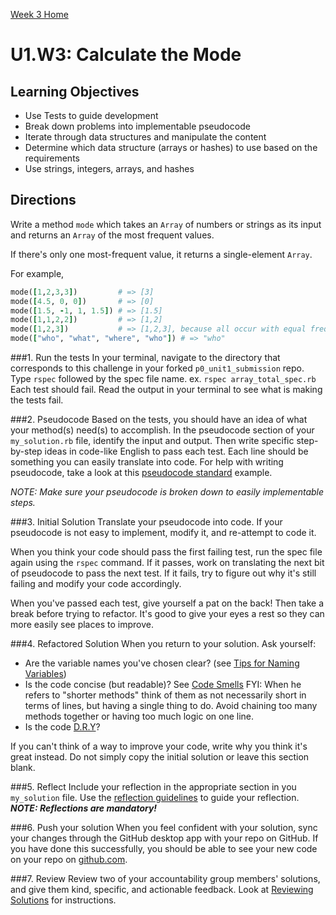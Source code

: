 [Week 3 Home](./)

# U1.W3: Calculate the Mode


## Learning Objectives
- Use Tests to guide development
- Break down problems into implementable pseudocode
- Iterate through data structures and manipulate the content
- Determine which data structure (arrays or hashes) to use based on the requirements
- Use strings, integers, arrays, and hashes


## Directions

Write a method `mode` which takes an `Array` of numbers or strings as its input and returns an `Array` of the most frequent values.

If there's only one most-frequent value, it returns a single-element `Array`.

For example,

```ruby
mode([1,2,3,3])         # => [3]
mode([4.5, 0, 0])       # => [0]
mode([1.5, -1, 1, 1.5]) # => [1.5]
mode([1,1,2,2])         # => [1,2]
mode([1,2,3])           # => [1,2,3], because all occur with equal frequency
mode(["who", "what", "where", "who"]) # => "who"
```


###1. Run the tests
In your terminal, navigate to the directory that corresponds to this challenge in your forked 
`p0_unit1_submission` repo. Type `rspec` followed by the spec file name. ex. `rspec array_total_spec.rb`
Each test should fail. Read the output in your terminal to see what is making the tests fail.


###2. Pseudocode
Based on the tests, you should have an idea of what your method(s) need(s) to accomplish.
In the pseudocode section of your `my_solution.rb` file, identify the input and output. 
Then write specific step-by-step ideas in code-like English to pass each test. 
Each line should be something you can easily translate into code. 
For help with writing pseudocode, take a look at this [pseudocode standard](http://users.csc.calpoly.edu/~jdalbey/SWE/pdl_std.html) example.

*NOTE: Make sure your pseudocode is broken down to easily implementable steps.*

###3. Initial Solution
Translate your pseudocode into code. If your pseudocode 
is not easy to implement, modify it, and re-attempt to code it. 

When you think your code should pass the first failing test, run the spec file again 
using the `rspec` command. If it passes, work on translating the next bit of pseudocode
to pass the next test. If it fails, try to figure out why it's still failing and modify
your code accordingly.

When you've passed each test, give yourself a pat on the back! Then take a break before 
trying to refactor. It's good to give your eyes a rest so they can more easily see places 
to improve.

###4. Refactored Solution
When you return to your solution. Ask yourself:
- Are the variable names you've chosen clear? (see [Tips for Naming Variables](http://www.makinggoodsoftware.com/2009/05/04/71-tips-for-naming-variables/))
- Is the code concise (but readable)? See [Code Smells](http://blog.codinghorror.com/code-smells/) FYI: When he refers to "shorter methods" think of them 
  as not necessarily short in terms of lines, but having a single thing to do. Avoid chaining too many methods together or having too much logic on one line.
- Is the code [D.R.Y](http://programmer.97things.oreilly.com/wiki/index.php/Don't_Repeat_Yourself)? 

If you can't think of a way to improve your code, write why you think it's great instead. Do not simply copy the initial solution or leave this section blank.


###5. Reflect
Include your reflection in the appropriate section in you `my_solution` file. Use the [reflection guidelines](../week_2/reflection_guidelines.md) to guide your reflection. ***NOTE: Reflections are mandatory!***

###6. Push your solution
When you feel confident with your solution, sync your changes through the GitHub desktop app with your repo on GitHub. 
If you have done this successfully, you should be able to see your new code on your repo on [github.com](https://github.com).

###7. Review
Review two of your accountability group members' solutions, and give them kind, specific, and actionable feedback. 
Look at [Reviewing Solutions](reviewing_solutions.md) for instructions. 